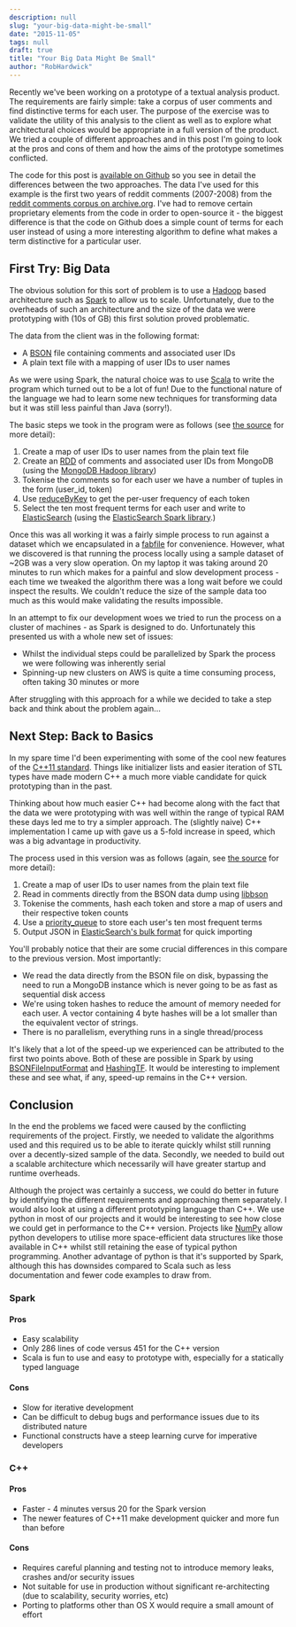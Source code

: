 ```yaml
---
description: null
slug: "your-big-data-might-be-small"
date: "2015-11-05"
tags: null
draft: true
title: "Your Big Data Might Be Small"
author: "RobHardwick"
---
```


Recently we've been working on a prototype of a textual analysis product. The requirements are fairly simple: take a corpus of user comments and find distinctive terms for each user. The purpose of the exercise was to validate the utility of this analysis to the client as well as to explore what architectural choices would be appropriate in a full version of the product. We tried a couple of different approaches and in this post I'm going to look at the pros and cons of them and how the aims of the prototype sometimes conflicted.

The code for this post is [available on Github](https://github.com/atchai/small-data) so you see in detail the differences between the two approaches. The data I've used for this example is the first two years of reddit comments (2007-2008) from the [reddit comments corpus on archive.org](https://archive.org/details/2015_reddit_comments_corpus).  I've had to remove certain proprietary elements from the code in order to open-source it - the biggest difference is that the code on Github does a simple count of terms for each user instead of using a more interesting algorithm to define what makes a term distinctive for a particular user.


## First Try: Big Data

The obvious solution for this sort of problem is to use a [Hadoop](https://hadoop.apache.org/) based architecture such as [Spark](http://spark.apache.org/) to allow us to scale. Unfortunately, due to the overheads of such an architecture and the size of the data we were prototyping with (10s of GB) this first solution proved problematic.

The data from the client was in the following format:

* A [BSON](https://en.wikipedia.org/wiki/BSON) file containing comments and associated user IDs
* A plain text file with a mapping of user IDs to user names

As we were using Spark, the natural choice was to use [Scala](http://www.scala-lang.org/) to write the program which turned out to be a lot of fun! Due to the functional nature of the language we had to learn some new techniques for transforming data but it was still less painful than Java (sorry!).

The basic steps we took in the program were as follows (see [the source](https://github.com/atchai/small-data/blob/master/spark/src/main/scala/SmallData.scala) for more detail):

1. Create a map of user IDs to user names from the plain text file
2. Create an [RDD](http://spark.apache.org/docs/latest/programming-guide.html#resilient-distributed-datasets-rdds) of comments and associated user IDs from MongoDB (using the [MongoDB Hadoop library](https://docs.mongodb.org/ecosystem/tutorial/getting-started-with-hadoop/))
3. Tokenise the comments so for each user we have a number of tuples in the form (user_id, token)
4. Use [reduceByKey](https://spark.apache.org/docs/latest/api/java/org/apache/spark/rdd/PairRDDFunctions.html#reduceByKey%28scala.Function2%29) to get the per-user frequency of each token
5. Select the ten most frequent terms for each user and write to [ElasticSearch](https://www.elastic.co/products/elasticsearch) (using the [ElasticSearch Spark library](https://www.elastic.co/guide/en/elasticsearch/hadoop/current/spark.html).)

Once this was all working it was a fairly simple process to run against a dataset which we encapsulated in a [fabfile](https://github.com/atchai/small-data/blob/master/fabfile.py) for convenience. However, what we discovered is that running the process locally using a sample dataset of ~2GB was a very slow operation. On my laptop it was taking around 20 minutes to run which makes for a painful and slow development process - each time we tweaked the algorithm there was a long wait before we could inspect the results. We couldn't reduce the size of the sample data too much as this would make validating the results impossible.

In an attempt to fix our development woes we tried to run the process on a cluster of machines - as Spark is designed to do. Unfortunately this presented us with a whole new set of issues:

* Whilst the individual steps could be parallelized by Spark the process we were following was inherently serial
* Spinning-up new clusters on AWS is quite a time consuming process, often taking 30 minutes or more

After struggling with this approach for a while we decided to take a step back and think about the problem again...


## Next Step: Back to Basics

In my spare time I'd been experimenting with some of the cool new features of the [C++11 standard](https://en.wikipedia.org/wiki/C%2B%2B11). Things like initializer lists and easier iteration of STL types have made modern C++ a much more viable candidate for quick prototyping than in the past.

Thinking about how much easier C++ had become along with the fact that the data we were prototyping with was well within the range of typical RAM these days led me to try a simpler approach. The (slightly naive) C++ implementation I came up with gave us a 5-fold increase in speed, which was a big advantage in productivity.

The process used in this version was as follows (again, see [the source](https://github.com/atchai/small-data/blob/master/cpp/src/) for more detail):

1. Create a map of user IDs to user names from the plain text file
2. Read in comments directly from the BSON data dump using [libbson](https://github.com/mongodb/libbson)
3. Tokenise the comments, hash each token and store a map of users and their respective token counts
4. Use a [priority_queue](http://en.cppreference.com/w/cpp/container/priority_queue) to store each user's ten most frequent terms
5. Output JSON in [ElasticSearch's bulk format](https://www.elastic.co/guide/en/elasticsearch/reference/current/docs-bulk.html) for quick importing

You'll probably notice that their are some crucial differences in this compare to the previous version. Most importantly:

* We read the data directly from the BSON file on disk, bypassing the need to run a MongoDB instance which is never going to be as fast as sequential disk access
* We're using token hashes to reduce the amount of memory needed for each user. A vector containing 4 byte hashes will be a lot smaller than the equivalent vector of strings.
* There is no parallelism, everything runs in a single thread/process

It's likely that a lot of the speed-up we experienced can be attributed to the first two points above. Both of these are possible in Spark by using [BSONFileInputFormat](http://api.mongodb.org/hadoop/current/core/com/mongodb/hadoop/BSONFileInputFormat.html) and [HashingTF](http://spark.apache.org/docs/latest/api/scala/index.html#org.apache.spark.mllib.feature.HashingTF). It would be interesting to implement these and see what, if any, speed-up remains in the C++ version.


## Conclusion

In the end the problems we faced were caused by the conflicting requirements of the project. Firstly, we needed to validate the algorithms used and this required us to be able to iterate quickly whilst still running over a decently-sized sample of the data. Secondly, we needed to build out a scalable architecture which necessarily will have greater startup and runtime overheads.

Although the project was certainly a success, we could do better in future by identifying the different requirements and approaching them separately. I would also look at using a different prototyping language than C++. We use python in most of our projects and it would be interesting to see how close we could get in performance to the C++ version. Projects like [NumPy](http://www.numpy.org/) allow python developers to utilise more space-efficient data structures like those available in C++ whilst still retaining the ease of typical python programming. Another advantage of python is that it's supported by Spark, although this has downsides compared to Scala such as less documentation and fewer code examples to draw from.

### Spark

#### Pros

* Easy scalability
* Only 286 lines of code versus 451 for the C++ version
* Scala is fun to use and easy to prototype with, especially for a statically typed language

#### Cons

* Slow for iterative development
* Can be difficult to debug bugs and performance issues due to its distributed nature
* Functional constructs have a steep learning curve for imperative developers

### C++

#### Pros

* Faster - 4 minutes versus 20 for the Spark version
* The newer features of C++11 make development quicker and more fun than before

#### Cons

* Requires careful planning and testing not to introduce memory leaks, crashes and/or security issues
* Not suitable for use in production without significant re-architecting (due to scalability, security worries, etc)
* Porting to platforms other than OS X would require a small amount of effort
